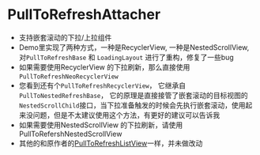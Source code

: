 # PullToRefreshAttacher
* 支持嵌套滚动的下拉/上拉组件
* Demo里实现了两种方式，一种是RecyclerView, 一种是NestedScrollView, 对`PullToRefreshBase` 和 `LoadingLayout` 进行了重构，修复了一些bug
* 如果需要使用RecyclerView 的下拉刷新，那么直接使用 `PullToRefreshNeoRecyclerView`
* 您看到还有个`PullToRefreshRecyclerView`， 它继承自`PullToNestedRefreshBase`， 它的原理是直接接管了嵌套滚动的目标视图的`NestedScrollChild`接口，当下拉准备触发的时候会先执行嵌套滚动，使用起来没问题，但是不太建议使用这个方法，有更好的建议可以告诉我
* 如果需要使用NestedScrollView 的下拉刷新，请使用PullToRefershNestedScrollView
* 其他的和原作者的[PullToRefreshListView](https://github.com/chrisbanes/Android-PullToRefresh)一样，并未做改动